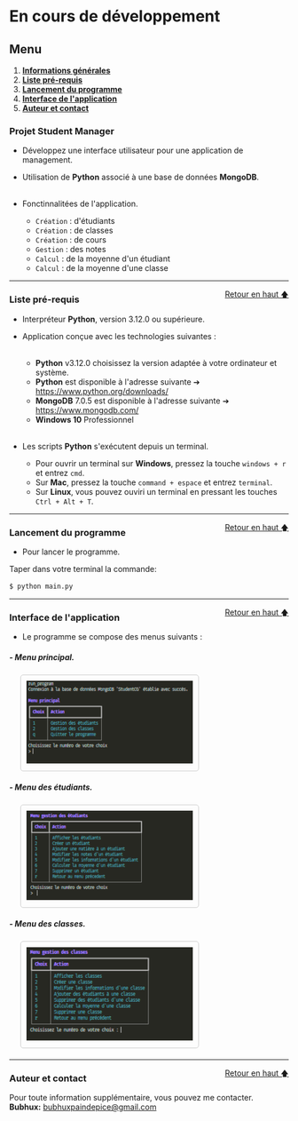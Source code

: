 
# En cours de développement

<div id="top"></div>

## Menu   

1. **[Informations générales](#informations-générales)**   
2. **[Liste pré-requis](#liste-pre-requis)**   
3. **[Lancement du programme](#lancement-du-programme)**   
4. **[Interface de l'application](#interface-application)**   
5. **[Auteur et contact](#auteur-contact)**   

### Projet Student Manager

- Développez une interface utilisateur pour une application de management.  
- Utilisation de **Python** associé à une base de données **MongoDB**.   
      &nbsp;   

- Fonctinnalitées de l'application.   

    - ``Création`` : d'étudiants
    - ``Création`` : de classes
    - ``Création`` : de cours
    - ``Gestion`` : des notes
    - ``Calcul`` : de la moyenne d'un étudiant
    - ``Calcul`` : de la moyenne d'une classe

--------------------------------------------------------------------------------------------------------------------------------

<div id="liste-pre-requis"></div>
<a href="#top" style="float: right;">Retour en haut 🡅</a>

### Liste pré-requis   

- Interpréteur **Python**, version 3.12.0 ou supérieure.   

- Application conçue avec les technologies suivantes :   
  &nbsp;   

  - **Python** v3.12.0 choisissez la version adaptée à votre ordinateur et système.   
  - **Python** est disponible à l'adresse suivante ➔ https://www.python.org/downloads/   
  - **MongoDB** 7.0.5 est disponible à l'adresse suivante ➔ https://www.mongodb.com/
  - **Windows 10** Professionnel   
    &nbsp;   

- Les scripts **Python** s'exécutent depuis un terminal.   
  - Pour ouvrir un terminal sur **Windows**, pressez la touche ``windows + r`` et entrez ``cmd``.   
  - Sur **Mac**, pressez la touche ``command + espace`` et entrez ``terminal``.   
  - Sur **Linux**, vous pouvez ouviri un terminal en pressant les touches ``Ctrl + Alt + T``.   

--------------------------------------------------------------------------------------------------------------------------------

<div id="lancement-du-programme"></div>
<a href="#top" style="float: right;">Retour en haut 🡅</a>

### Lancement du programme   

- Pour lancer le programme.   

Taper dans votre terminal la commande:   

```bash
$ python main.py
```   

--------------------------------------------------------------------------------------------------------------------------------

<div id="interface-application"></div>
<a href="#top" style="float: right;">Retour en haut 🡅</a>

### Interface de l'application   

- Le programme se compose des menus suivants :   

##### - Menu principal.   

<div style="display: flex; justify-content: flex-start; margin: 20px 0;">
    <div style="border: 1px solid #ccc; border-radius: 5px; padding: 10px; display: inline-block; margin-right: 10px; margin-left: 20px;">
        <img src="/static/img/main_menu.png" alt="Menu principal" style="width: 300px; height: auto;">
    </div>
</div>

##### - Menu des étudiants.   

<div style="display: flex; justify-content: flex-start; margin: 20px 0;">
    <div style="border: 1px solid #ccc; border-radius: 5px; padding: 10px; display: inline-block; margin-right: 10px; margin-left: 20px;">
        <img src="/static/img/student_menu.png" alt="Menu étudiant" style="width: 300px; height: auto;">
    </div>
</div>

##### - Menu des classes.   

<div style="display: flex; justify-content: flex-start; margin: 20px 0;">
    <div style="border: 1px solid #ccc; border-radius: 5px; padding: 10px; display: inline-block; margin-right: 10px; margin-left: 20px;">
        <img src="/static/img/classroom_menu.png" alt="Menu classe" style="width: 300px; height: auto;">
    </div>
</div>

--------------------------------------------------------------------------------------------------------------------------------

<div id="auteur-contact"></div>
<a href="#top" style="float: right;">Retour en haut 🡅</a>

### Auteur et contact   

Pour toute information supplémentaire, vous pouvez me contacter.   
**Bubhux:** bubhuxpaindepice@gmail.com   
